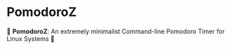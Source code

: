 # PomodoroZ
🍅 **PomodoroZ**: An extremely minimalist Command-line Pomodoro Timer for Linux Systems 🚀
